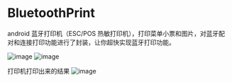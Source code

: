 # BluetoothPrint
android 蓝牙打印机（ESC/POS 热敏打印机），打印菜单小票和图片，对蓝牙配对和连接打印功能进行了封装，让你超快实现蓝牙打印功能。


![image](https://github.com/liuGuiRong18/BluetoothPrint/blob/master/MyApplication/image/3.jpg)
![image](https://github.com/liuGuiRong18/BluetoothPrint/blob/master/MyApplication/image/2.jpg)



打印机打印出来的结果
![image](https://github.com/liuGuiRong18/BluetoothPrint/blob/master/MyApplication/image/1.jpg)
